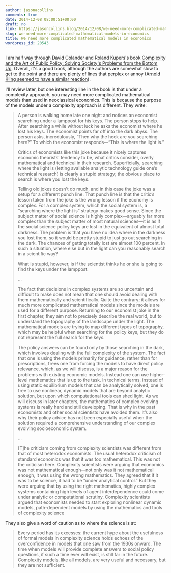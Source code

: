 ```yaml
---
author: jasonacollins
comments: true
date: 2014-12-08 08:00:51+00:00
draft: no
link: https://jasoncollins.blog/2014/12/08/we-need-more-complicated-mathematical-models-in-economics/
slug: we-need-more-complicated-mathematical-models-in-economics
title: We need more complicated mathematical models in economics
wordpress_id: 20543
---
```


I am half way through David Colander and Roland Kupers's book [Complexity and the Art of Public Policy: Solving Society's Problems from the Bottom Up](http://www.amazon.com/gp/product/B00I1OV9KC/ref=as_li_tl?ie=UTF8&camp=1789&creative=390957&creativeASIN=B00I1OV9KC&linkCode=as2&tag=evolvieconom-20&linkId=BLDIU3X44MVSNX2T). Overall, it's a good book, although the authors are somewhat slow to get to the point and there are plenty of lines that perplex or annoy ([Arnold Kling seemed to have a similar reaction](http://www.arnoldkling.com/blog/the-year-of-flawed-books/)).

I'll review later, but one interesting line in the book is that under a complexity approach, you may need more complicated mathematical models than used in neoclassical economics. This is because the purpose of the models under a complexity approach is different. They write:


<blockquote>A person is walking home late one night and notices an economist searching under a lamppost for his keys. The person stops to help. After searching a while without luck he asks the economist where he lost his keys. The economist points far off into the dark abyss. The person asks, incredulously, “Then why the heck are you searching here?” To which the economist responds—“This is where the light is.”

Critics of economists like this joke because it nicely captures economic theorists’ tendency to be, what critics consider, overly mathematical and technical in their research. Superficially, searching where the light is (letting available analytic technology guide one’s technical research) is clearly a stupid strategy; the obvious place to search is where you lost the keys.

Telling old jokes doesn’t do much, and in this case the joke was a setup for a different punch line. That punch line is that the critic’s lesson taken from the joke is the wrong lesson if the economy is complex. For a complex system, which the social system is, a “searching where the light is” strategy makes good sense. Since the subject matter of social science is highly complex—arguably far more complex than the subject matter of most natural sciences—it is as if the social science policy keys are lost in the equivalent of almost total darkness. The problem is that you have no idea where in the darkness you lost them, so it would be pretty stupid to just go out searching in the dark. The chances of getting totally lost are almost 100 percent. In such a situation, where else but in the light can you reasonably search in a scientific way?

What is stupid, however, is if the scientist thinks he or she is going to find the keys under the lamppost.

...

The fact that decisions in complex systems are so uncertain and difficult to make does not mean that one should avoid dealing with them mathematically and scientifically. Quite the contrary; it allows for much more complicated mathematical models since the models are used for a different purpose. Returning to our economist joke in the first chapter, they aim not to precisely describe the real world, but to understand the topography of the landscape under the light. The mathematical models are trying to map different types of topography, which may be helpful when searching for the policy keys, but they do not represent the full search for the keys.

The policy answers can be found only by those searching in the dark, which involves dealing with the full complexity of the system. The fact that one is using the models primarily for guidance, rather than for prescriptions, frees one from forcing the models to have direct policy relevance, which, as we will discuss, is a major reason for the problems with existing economic models. Instead one can use higher-level mathematics that is up to the task. In technical terms, instead of using static equilibrium models that can be analytically solved, one is free to use nonlinear, dynamic models that are beyond analytic solution, but upon which computational tools can shed light. As we will discuss in later chapters, the mathematics of complex evolving systems is really hard and still developing. That is why in the past economists and other social scientists have avoided them. It’s also why their policy advice has not been especially useful when the solution required a comprehensive understanding of our complex evolving socioeconomic system.

...

[T]he criticism coming from complexity scientists was different from that of most heterodox economists. The usual heterodox criticism of standard economics was that it was too mathematical. This was not the criticism here. Complexity scientists were arguing that economics was not mathematical enough—not only was it not mathematical enough, it was using the wrong mathematics. They agreed that if it was to be science, it had to be “under analytical control.” But they were arguing that by using the right mathematics, highly complex systems containing high levels of agent interdependence could come under analytic or computational scrutiny. Complexity scientists argued that economists needed to start exploring nonlinear dynamic models, path-dependent models by using the mathematics and tools of complexity science</blockquote>


They also give a word of caution as to where the science is at:


<blockquote>Every period has its excesses: the current hype about the usefulness of formal models in complexity science holds echoes of the overconfidence in models that one saw from the 1930s onward. The time when models will provide complete answers to social policy questions, if such a time ever will exist, is still far in the future. Complexity models, like all models, are very useful and necessary, but they are not sufficient.</blockquote>
